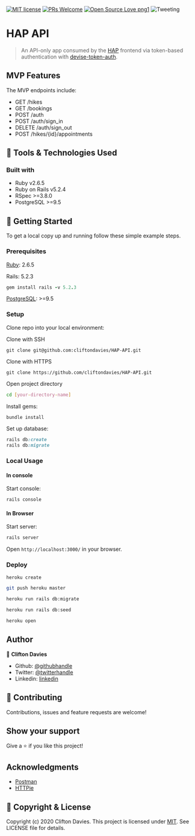 [![MIT license](https://img.shields.io/badge/License-MIT-blue.svg)](https://lbesson.mit-license.org/)
[![PRs Welcome](https://img.shields.io/badge/PRs-welcome-brightgreen.svg?style=flat-square)](http://makeapullrequest.com)
[![Open Source Love png1](https://badges.frapsoft.com/os/v1/open-source.png?v=103)](https://github.com/ellerbrock/open-source-badges/)
![Tweeting](https://img.shields.io/twitter/url/http/shields.io.svg?style=social)

# HAP API

> An API-only app consumed by the [HAP](https://github.com/cliftondavies/Hikes-Against-Poverty) frontend via token-based authentication with [devise-token-auth](https://devise-token-auth.gitbook.io/devise-token-auth/).

## MVP Features

The MVP endpoints include:

- GET /hikes
- GET /bookings
- POST /auth
- POST /auth/sign_in
- DELETE /auth/sign_out
- POST /hikes/{id}/appointments

## :toolbox: Tools & Technologies Used

### Built with

- Ruby v2.6.5
- Ruby on Rails v5.2.4
- RSpec >=3.8.0
- PostgreSQL >=9.5

## :rocket: Getting Started

To get a local copy up and running follow these simple example steps.

### Prerequisites

[Ruby](https://www.ruby-lang.org/en/documentation/installation/): 2.6.5

Rails: 5.2.3

```ruby
gem install rails -v 5.2.3
```

[PostgreSQL](https://www.postgresql.org/download/): >=9.5

### Setup

Clone repo into your local environment:

Clone with SSH

```git
git clone git@github.com:cliftondavies/HAP-API.git
```

Clone with HTTPS

```git
git clone https://github.com/cliftondavies/HAP-API.git
```

Open project directory

```bash
cd [your-directory-name]
```

Install gems:

```ruby
bundle install
```

Set up database:

```ruby
rails db:create
rails db:migrate
```

### Local Usage

#### In console

Start console:

```ruby
rails console
```

#### In Browser

Start server:

```ruby
rails server
```

Open `http://localhost:3000/` in your browser.

### Deploy

```bash
heroku create
```
```bash
git push heroku master
```
```bash
heroku run rails db:migrate
```
```bash
heroku run rails db:seed
```
```bash
heroku open
```

## Author

👤 **Clifton Davies**

- Github: [@githubhandle](https://github.com/cliftondavies)
- Twitter: [@twitterhandle](https://twitter.com/cliftonaedavies)
- Linkedin: [linkedin](https://www.linkedin.com/in/clifton-davies-mbcs/)

## 🤝 Contributing

Contributions, issues and feature requests are welcome!

## Show your support

Give a ⭐️ if you like this project!

## Acknowledgments

- [Postman](https://www.postman.com/)
- [HTTPie](https://httpie.io/)

## 📝 Copyright & License

Copyright (c) 2020 Clifton Davies.
This project is licensed under [MIT](https://opensource.org/licenses/MIT). See LICENSE file for details.
